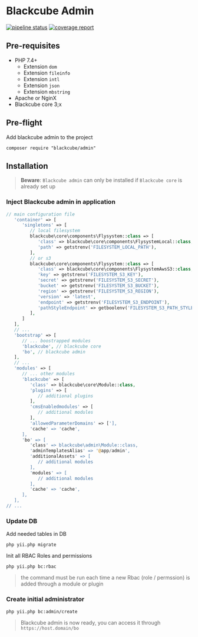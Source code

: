Blackcube Admin
===============

[![pipeline status](https://code.redcat.io/blackcube/admin/badges/master/pipeline.svg)](https://code.redcat.io/blackcube/admin/commits/master)
[![coverage report](https://code.redcat.io/blackcube/admin/badges/master/coverage.svg)](https://code.redcat.io/blackcube/admin/commits/master)

Pre-requisites
--------------

 * PHP 7.4+
   * Extension `dom`
   * Extension `fileinfo`
   * Extension `intl`
   * Extension `json`
   * Extension `mbstring`
 * Apache or NginX
 * Blackcube core 3;x

Pre-flight
----------

Add blackcube admin to the project

```
composer require "blackcube/admin" 
```
   
Installation
------------

> **Beware**: `Blackcube admin` can only be installed if `Blackcube core` is already set up 


### Inject Blackcube admin in application

```php 
// main configuration file
   'container' => [
      'singletons' => [
         // local filesystem
         blackcube\core\components\Flysystem::class => [
            'class' => blackcube\core\components\FlysystemLocal::class,
            'path' => getstrenv('FILESYSTEM_LOCAL_PATH'),
         ],
         // or s3
         blackcube\core\components\Flysystem::class => [
            'class' => blackcube\core\components\FlysystemAwsS3::class,
            'key' => getstrenv('FILESYSTEM_S3_KEY'),
            'secret' => getstrenv('FILESYSTEM_S3_SECRET'),
            'bucket' => getstrenv('FILESYSTEM_S3_BUCKET'),
            'region' => getstrenv('FILESYSTEM_S3_REGION'),
            'version' => 'latest',
            'endpoint' => getstrenv('FILESYSTEM_S3_ENDPOINT'),
            'pathStyleEndpoint' => getboolenv('FILESYSTEM_S3_PATH_STYLE'),
         ],
      ]
   ],
   // ...
   'bootstrap' => [
      // ... boostrapped modules
      'blackcube', // blackcube core
      'bo', // blackcube admin
   ],
   // ...
   'modules' => [
      // ... other modules
      'blackcube' => [
         'class' => blackcube\core\Module::class,
         'plugins' => [
            // additional plugins
         ],
         'cmsEnabledmodules' => [
            // additional modules
         ],
         'allowedParameterDomains' => ['],
         'cache' => 'cache',
      ],
      'bo' => [
         'class' => blackcube\admin\Module::class,
         'adminTemplatesAlias' => '@app/admin',
         'additionalAssets' => [
            // additional modules
         ],
         'modules' => [
            // additional modules
         ],
         'cache' => 'cache',
      ],
   ],
// ...
```

### Update DB

Add needed tables in DB

```
php yii.php migrate
```

Init all RBAC Roles and permissions

```
php yii.php bc:rbac
```

> the command must be run each time a new Rbac (role / permssion) is added through a module or plugin

### Create initial administrator

```
php yii.php bc:admin/create 
```

> Blackcube admin is now ready, you can access it through `https://host.domain/bo`
